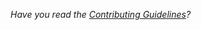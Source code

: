 *Have you read the [Contributing Guidelines](https://github.com/jessesquires/.github/blob/master/CONTRIBUTING.md)?*

